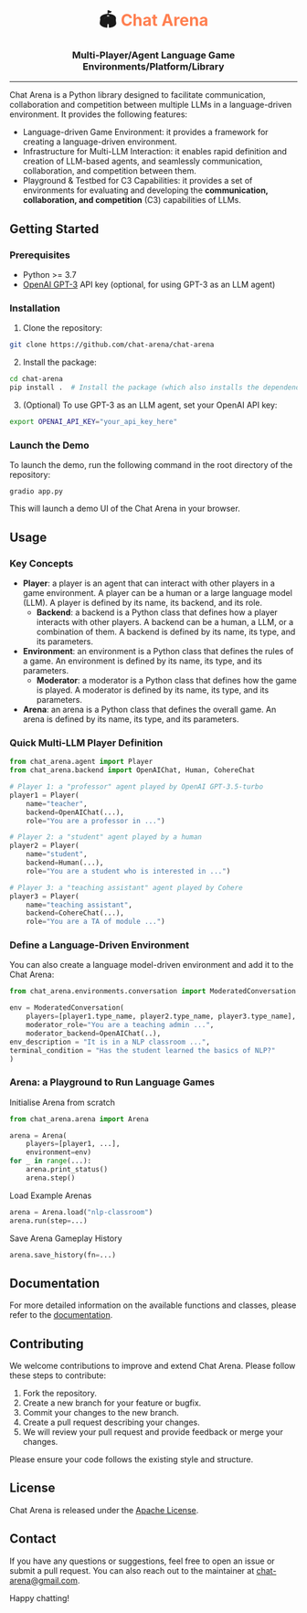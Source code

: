 <h1 align="center"> 🏟 <span style="color:coral">Chat Arena</span> </h1>
<h3 align="center">
    <p>Multi-Player/Agent Language Game Environments/Platform/Library</p>
</h3>

---

Chat Arena is a Python library designed to facilitate communication, collaboration and competition between multiple LLMs
in a language-driven environment. It provides the following features:

- Language-driven Game Environment: it provides a framework for creating a language-driven environment.
- Infrastructure for Multi-LLM Interaction: it enables rapid definition and creation of LLM-based agents, and seamlessly
  communication, collaboration, and competition between them.
- Playground & Testbed for C3 Capabilities: it provides a set of environments for evaluating and developing the
  **communication, collaboration, and competition**  (C3) capabilities of LLMs.

[//]: # (## Features)

[//]: # ()

[//]: # (- Support for multiple large language models.)

[//]: # (- Customizable language model-driven environments.)

[//]: # (- Easy-to-use API for efficient development.)

[//]: # (- Seamless interaction between humans and LLM agents.)

[//]: # (- Extensible design, allowing you to integrate additional models or environments.)

## Getting Started

### Prerequisites

- Python >= 3.7
- [OpenAI GPT-3](https://beta.openai.com/signup/) API key (optional, for using GPT-3 as an LLM agent)

### Installation

1. Clone the repository:

```bash
git clone https://github.com/chat-arena/chat-arena
```

2. Install the package:

```bash
cd chat-arena
pip install .  # Install the package (which also installs the dependencies)
```

3. (Optional) To use GPT-3 as an LLM agent, set your OpenAI API key:

```bash
export OPENAI_API_KEY="your_api_key_here"
```

### Launch the Demo

To launch the demo, run the following command in the root directory of the repository:

```shell
gradio app.py
```

This will launch a demo UI of the Chat Arena in your browser.

## Usage

### Key Concepts

- **Player**: a player is an agent that can interact with other players in a game environment. A player can be a human
  or
  a large language model (LLM). A player is defined by its name, its backend, and its role.
    - **Backend**: a backend is a Python class that defines how a player interacts with other players. A backend can be
      a
      human, a LLM, or a combination of them. A backend is defined by its name, its type, and its parameters.
- **Environment**: an environment is a Python class that defines the rules of a game. An environment is defined by its
  name, its type, and its parameters.
    - **Moderator**: a moderator is a Python class that defines how the game is played. A moderator is defined by its
      name,
      its type, and its parameters.
- **Arena**: an arena is a Python class that defines the overall game. An arena is defined by its name, its type, and
  its
  parameters.

### Quick Multi-LLM Player Definition

```python
from chat_arena.agent import Player
from chat_arena.backend import OpenAIChat, Human, CohereChat

# Player 1: a "professor" agent played by OpenAI GPT-3.5-turbo 
player1 = Player(
    name="teacher",
    backend=OpenAIChat(...),
    role="You are a professor in ...")

# Player 2: a "student" agent played by a human
player2 = Player(
    name="student",
    backend=Human(...),
    role="You are a student who is interested in ...")

# Player 3: a "teaching assistant" agent played by Cohere
player3 = Player(
    name="teaching assistant",
    backend=CohereChat(...),
    role="You are a TA of module ...")
```

### Define a Language-Driven Environment

You can also create a language model-driven environment and add it to the Chat Arena:

```python
from chat_arena.environments.conversation import ModeratedConversation

env = ModeratedConversation(
    players=[player1.type_name, player2.type_name, player3.type_name],
    moderator_role="You are a teaching admin ...",
    moderator_backend=OpenAIChat(..),
env_description = "It is in a NLP classroom ...",
terminal_condition = "Has the student learned the basics of NLP?"
)
```

### Arena: a Playground to Run Language Games

Initialise Arena from scratch

```python
from chat_arena.arena import Arena

arena = Arena(
    players=[player1, ...],
    environment=env)
for _ in range(...):
    arena.print_status()
    arena.step()
```

Load Example Arenas

```python
arena = Arena.load("nlp-classroom")
arena.run(step=...)
```

Save Arena Gameplay History

```python
arena.save_history(fn=...)
```

## Documentation

For more detailed information on the available functions and classes, please refer to
the [documentation](link-to-documentation).

## Contributing

We welcome contributions to improve and extend Chat Arena. Please follow these steps to contribute:

1. Fork the repository.
2. Create a new branch for your feature or bugfix.
3. Commit your changes to the new branch.
4. Create a pull request describing your changes.
5. We will review your pull request and provide feedback or merge your changes.

Please ensure your code follows the existing style and structure.

## License

Chat Arena is released under the [Apache License](LICENSE).

## Contact

If you have any questions or suggestions, feel free to open an issue or submit a pull request. You can also reach out to
the maintainer at [chat-arena@gmail.com](mailto:chat-arena@gmail.com).

Happy chatting!



